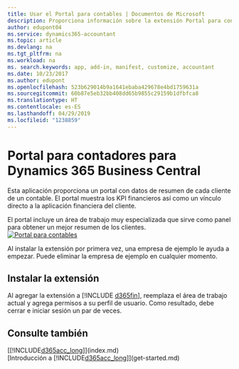 ```yaml
---
title: Usar el Portal para contables | Documentos de Microsoft
description: Proporciona información sobre la extensión Portal para contables.
author: edupont04
ms.service: dynamics365-accountant
ms.topic: article
ms.devlang: na
ms.tgt_pltfrm: na
ms.workload: na
ms. search.keywords: app, add-in, manifest, customize, accountant
ms.date: 10/23/2017
ms.author: edupont
ms.openlocfilehash: 523b629014b9a1641ebaba429678e4bd1759631a
ms.sourcegitcommit: 60b87e5eb32bb408dd65b9855c29159b1dfbfca8
ms.translationtype: HT
ms.contentlocale: es-ES
ms.lasthandoff: 04/29/2019
ms.locfileid: "1238859"
---
```

# <a name="accountant-portal-for-dynamics-365-business-central"></a>Portal para contadores para Dynamics 365 Business Central
Esta aplicación proporciona un portal con datos de resumen de cada cliente de un contable. El portal muestra los KPI financieros así como un vínculo directo a la aplicación financiera del cliente.  

El portal incluye un área de trabajo muy especializada que sirve como panel para obtener un mejor resumen de los clientes.  
[![Portal para contables](./media/accountant-get-started/accountant-dashboard.png)](https://go.microsoft.com/fwlink/?linkid=851257)

Al instalar la extensión por primera vez, una empresa de ejemplo le ayuda a empezar. Puede eliminar la empresa de ejemplo en cualquier momento.  

## <a name="installing-the-extension"></a>Instalar la extensión
Al agregar la extensión a [!INCLUDE [d365fin](includes/d365fin_md.md)], reemplaza el área de trabajo actual y agrega permisos a su perfil de usuario. Como resultado, debe cerrar e iniciar sesión un par de veces.  

## <a name="see-also"></a>Consulte también
[[!INCLUDE[d365acc_long](includes/d365acc_long_md.md)]](index.md)  
[Introducción a [!INCLUDE[d365acc_long](includes/d365acc_long_md.md)]](get-started.md)  
